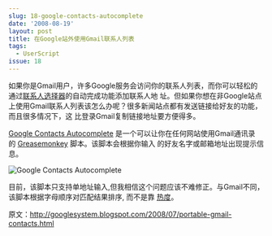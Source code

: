 ```yaml
---
slug: 18-google-contacts-autocomplete
date: '2008-08-19'
layout: post
title: 在Google站外使用Gmail联系人列表
tags:
  - UserScript
issue: 18
---
```


如果你是Gmail用户，许多Google服务会访问你的联系人列表，而你可以轻松的通过[联系人选择器][1]的自动完成功能添加联系人地
址。但如果你想在非Google站点上使用Gmail联系人列表该怎么办呢？很多新闻站点都有发送链接给好友的功能，而且很多情况下，这
比登录Gmail复制链接地址要方便得多。

[Google Contacts Autocomplete][2] 是一个可以让你在任何网站使用Gmail通讯录的 [Greasemonkey][3] 脚本。该脚本会根据你输入
的好友名字或邮箱地址出现提示信息。

![Google Contacts Autocomplete](https://github.com/greatghoul/greatghoul.github.io/assets/208966/3140479a-1de8-4840-ba8c-4efb62ce3f28)

目前，该脚本只支持单地址输入,但我相信这个问题应该不难修正。与Gmail不同，该脚本根据字母顺序对匹配结果排序, 而不是靠
[热度][4]。

原文：<http://googlesystem.blogspot.com/2008/07/portable-gmail-contacts.html>

[1]: http://googlesystem.blogspot.com/2007/07/faster-way-to-invite-contacts-to.html
[2]: http://userscripts.org/scripts/show/29604
[3]: https://addons.mozilla.org/en-US/firefox/addon/748
[4]: http://googlesystem.blogspot.com/2006/12/affinity-between-you-and-your-gmail.html

